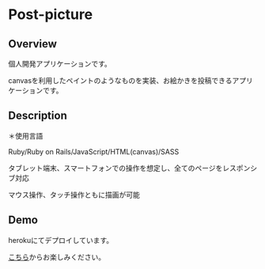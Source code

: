 # Post-picture

## Overview

個人開発アプリケーションです。

canvasを利用したペイントのようなものを実装、お絵かきを投稿できるアプリケーションです。

## Description

＊使用言語

Ruby/Ruby on Rails/JavaScript/HTML(canvas)/SASS

タブレット端末、スマートフォンでの操作を想定し、全てのページをレスポンシブ対応

マウス操作、タッチ操作ともに描画が可能

## Demo

herokuにてデプロイしています。

[こちら](https://post-pict.herokuapp.com/)からお楽しみください。
